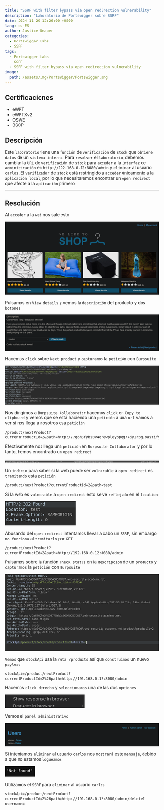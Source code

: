 ```yaml
---
title: "SSRF with filter bypass via open redirection vulnerability"
description: "Laboratorio de Portswigger sobre SSRF"
date: 2024-11-29 12:26:00 +0800
lang: es-ES
author: Justice-Reaper
categories:
  - Portswigger Labs
  - SSRF
tags:
  - Portswigger Labs
  - SSRF
  - SSRF with filter bypass via open redirection vulnerability
image:
  path: /assets/img/Portswigger/Portswigger.png
---
```


## Certificaciones

- eWPT
- eWPTXv2
- OSWE
- BSCP
  
## Descripción

Este `laboratorio` tiene una `función` de `verificación` de `stock` que `obtiene datos` de un `sistema interno`. Para `resolver` el `laboratorio`, debemos cambiar la `URL` de `verificación` de `stock` para `acceder` a la `interfaz` de `administración` en `http://192.168.0.12:8080/admin` y `eliminar` al usuario `carlos`. El `verificador` de `stock` está restringido a `acceder` únicamente a la `aplicación local`, por lo que necesitaremos encontrar un `open redirect` que afecte a la `aplicación` primero

---

## Resolución

Al `acceder` a la `web` nos sale esto

![](/assets/img/SSRF-Lab-5/image_1.png)

Pulsamos en `View details` y vemos la `descripción` del producto y dos `botones`

![](/assets/img/SSRF-Lab-5/image_2.png)

Hacemos `click` sobre `Next product` y `capturamos` la `petición` con `Burpsuite`

![](/assets/img/SSRF-Lab-5/image_3.png)

Nos dirigimos a `Burpsuite Collaborator` hacemos `click` en `Copy to clipboard` y vemos que se está haciendo una `petición` a una `url` vamos a ver si nos llega a nosotros esa `petición`

```
/product/nextProduct?currentProductId=2&path=http://7goh8fybs0v4qrewpleyopqg77dy1rpg.oastify.com 
```

Efectivamente nos llega una `petición` en `Burpsuite Collaborator` y por lo tanto, hemos encontrado un `open redirect`

![](/assets/img/SSRF-Lab-5/image_4.png)

Un `indicio` para saber si la web puede ser `vulnerable` a `open redirect` es `tramitando` esta `petición`

```
/product/nextProduct?currentProductId=2&path=test
```

Si la web es `vulnerable` a `open redirect` esto se ve `reflejado` en el `location`

![](/assets/img/SSRF-Lab-5/image_5.png)

Abusando del `open redirect` intentamos llevar a cabo un `SSRF`, sin embargo `no funciona` al `tramitarlo` por `GET`

```
/product/nextProduct?currentProductId=2&path=http://192.168.0.12:8080/admin
```

Pulsamos sobre la función `Check status` en la `descripción` de un `producto` y `capturamos` la `petición` con `Burpsuite`

![](/assets/img/SSRF-Lab-5/image_6.png)

`Vemos` que `stockApi` usa la `ruta /products` así que `construimos` un nuevo `payload`

```
stockApi=/product/nextProduct?currentProductId=2%26path=http://192.168.0.12:8080/admin
```

Hacemos `click derecho` y `seleccionamos` una de las dos `opciones`

![](/assets/img/SSRF-Lab-5/image_7.png)

Vemos el `panel administrativo`

![](/assets/img/SSRF-Lab-5/image_8.png)

Si intentamos `eliminar` al usuario `carlos` nos `mostrará` este `mensaje`, debido a que no estamos `logueamos`

![](/assets/img/SSRF-Lab-5/image_9.png)

Utilizamos el `SSRF` para `eliminar` al usuario `carlos` 

```
stockApi=/product/nextProduct?currentProductId=2%26path=http://192.168.0.12:8080/admin/delete?username=
```
